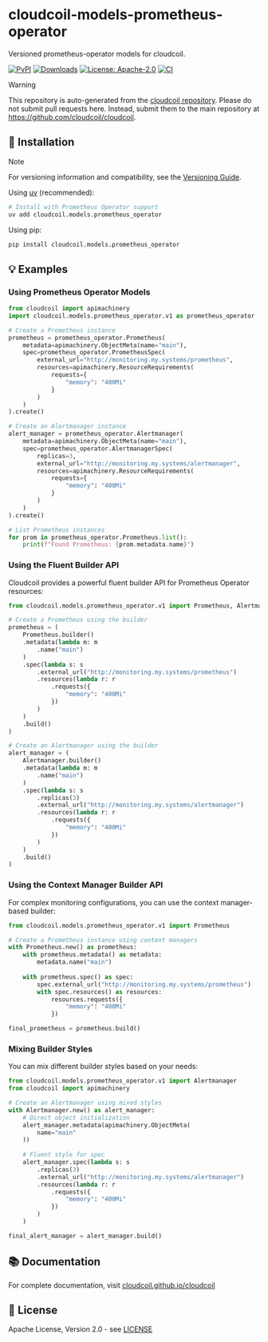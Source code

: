 # cloudcoil-models-prometheus-operator

Versioned prometheus-operator models for cloudcoil.

[![PyPI](https://img.shields.io/pypi/v/cloudcoil.models.prometheus_operator.svg)](https://pypi.python.org/pypi/cloudcoil.models.prometheus_operator)
[![Downloads](https://static.pepy.tech/badge/cloudcoil.models.prometheus_operator)](https://pepy.tech/project/cloudcoil.models.prometheus_operator)
[![License: Apache-2.0](https://img.shields.io/badge/License-Apache_2.0-blue.svg)](https://opensource.org/license/apache-2-0/)
[![CI](https://github.com/cloudcoil/models-prometheus-operator/actions/workflows/ci.yml/badge.svg)](https://github.com/cloudcoil/models-prometheus-operator/actions/workflows/ci.yml)
> [!WARNING]  
> This repository is auto-generated from the [cloudcoil repository](https://github.com/cloudcoil/cloudcoil/tree/main/models/prometheus-operator). Please do not submit pull requests here. Instead, submit them to the main repository at https://github.com/cloudcoil/cloudcoil.


## 🔧 Installation

> [!NOTE]
> For versioning information and compatibility, see the [Versioning Guide](https://github.com/cloudcoil/cloudcoil/blob/main/VERSIONING.md).

Using [uv](https://github.com/astral-sh/uv) (recommended):

```bash
# Install with Prometheus Operator support
uv add cloudcoil.models.prometheus_operator
```

Using pip:

```bash
pip install cloudcoil.models.prometheus_operator
```

## 💡 Examples

### Using Prometheus Operator Models

```python
from cloudcoil import apimachinery
import cloudcoil.models.prometheus_operator.v1 as prometheus_operator

# Create a Prometheus instance
prometheus = prometheus_operator.Prometheus(
    metadata=apimachinery.ObjectMeta(name="main"),
    spec=prometheus_operator.PrometheusSpec(
        external_url="http://monitoring.my.systems/prometheus",
        resources=apimachinery.ResourceRequirements(
            requests={
                "memory": "400Mi"
            }
        )
    )
).create()

# Create an Alertmanager instance
alert_manager = prometheus_operator.Alertmanager(
    metadata=apimachinery.ObjectMeta(name="main"),
    spec=prometheus_operator.AlertmanagerSpec(
        replicas=3,
        external_url="http://monitoring.my.systems/alertmanager",
        resources=apimachinery.ResourceRequirements(
            requests={
                "memory": "400Mi"
            }
        )
    )
).create()

# List Prometheus instances
for prom in prometheus_operator.Prometheus.list():
    print(f"Found Prometheus: {prom.metadata.name}")
```

### Using the Fluent Builder API

Cloudcoil provides a powerful fluent builder API for Prometheus Operator resources:

```python
from cloudcoil.models.prometheus_operator.v1 import Prometheus, Alertmanager

# Create a Prometheus using the builder
prometheus = (
    Prometheus.builder()
    .metadata(lambda m: m
        .name("main")
    )
    .spec(lambda s: s
        .external_url("http://monitoring.my.systems/prometheus")
        .resources(lambda r: r
            .requests({
                "memory": "400Mi"
            })
        )
    )
    .build()
)

# Create an Alertmanager using the builder
alert_manager = (
    Alertmanager.builder()
    .metadata(lambda m: m
        .name("main")
    )
    .spec(lambda s: s
        .replicas(3)
        .external_url("http://monitoring.my.systems/alertmanager")
        .resources(lambda r: r
            .requests({
                "memory": "400Mi"
            })
        )
    )
    .build()
)
```

### Using the Context Manager Builder API

For complex monitoring configurations, you can use the context manager-based builder:

```python
from cloudcoil.models.prometheus_operator.v1 import Prometheus

# Create a Prometheus instance using context managers
with Prometheus.new() as prometheus:
    with prometheus.metadata() as metadata:
        metadata.name("main")
    
    with prometheus.spec() as spec:
        spec.external_url("http://monitoring.my.systems/prometheus")
        with spec.resources() as resources:
            resources.requests({
                "memory": "400Mi"
            })

final_prometheus = prometheus.build()
```

### Mixing Builder Styles

You can mix different builder styles based on your needs:

```python
from cloudcoil.models.prometheus_operator.v1 import Alertmanager
from cloudcoil import apimachinery

# Create an Alertmanager using mixed styles
with Alertmanager.new() as alert_manager:
    # Direct object initialization
    alert_manager.metadata(apimachinery.ObjectMeta(
        name="main"
    ))
    
    # Fluent style for spec
    alert_manager.spec(lambda s: s
        .replicas(3)
        .external_url("http://monitoring.my.systems/alertmanager")
        .resources(lambda r: r
            .requests({
                "memory": "400Mi"
            })
        )
    )

final_alert_manager = alert_manager.build()
```

## 📚 Documentation

For complete documentation, visit [cloudcoil.github.io/cloudcoil](https://cloudcoil.github.io/cloudcoil)

## 📜 License

Apache License, Version 2.0 - see [LICENSE](LICENSE)
